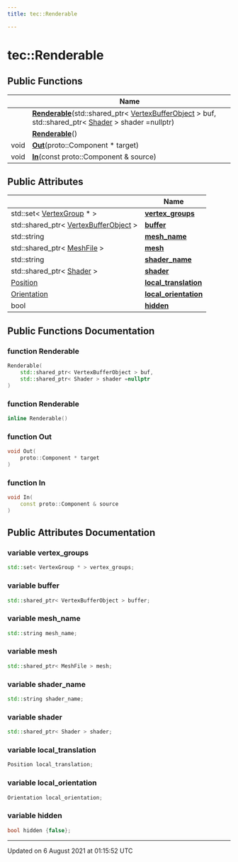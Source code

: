 ```yaml
---
title: tec::Renderable

---
```


# tec::Renderable





## Public Functions

|                | Name           |
| -------------- | -------------- |
| | **[Renderable](/engine/Classes/structtec_1_1_renderable/#function-renderable)**(std::shared_ptr< [VertexBufferObject](/engine/Classes/classtec_1_1_vertex_buffer_object/) > buf, std::shared_ptr< [Shader](/engine/Classes/classtec_1_1_shader/) > shader =nullptr) |
| | **[Renderable](/engine/Classes/structtec_1_1_renderable/#function-renderable)**() |
| void | **[Out](/engine/Classes/structtec_1_1_renderable/#function-out)**(proto::Component * target) |
| void | **[In](/engine/Classes/structtec_1_1_renderable/#function-in)**(const proto::Component & source) |

## Public Attributes

|                | Name           |
| -------------- | -------------- |
| std::set< [VertexGroup](/engine/Classes/structtec_1_1_vertex_group/) * > | **[vertex_groups](/engine/Classes/structtec_1_1_renderable/#variable-vertex_groups)**  |
| std::shared_ptr< [VertexBufferObject](/engine/Classes/classtec_1_1_vertex_buffer_object/) > | **[buffer](/engine/Classes/structtec_1_1_renderable/#variable-buffer)**  |
| std::string | **[mesh_name](/engine/Classes/structtec_1_1_renderable/#variable-mesh_name)**  |
| std::shared_ptr< [MeshFile](/engine/Classes/classtec_1_1_mesh_file/) > | **[mesh](/engine/Classes/structtec_1_1_renderable/#variable-mesh)**  |
| std::string | **[shader_name](/engine/Classes/structtec_1_1_renderable/#variable-shader_name)**  |
| std::shared_ptr< [Shader](/engine/Classes/classtec_1_1_shader/) > | **[shader](/engine/Classes/structtec_1_1_renderable/#variable-shader)**  |
| [Position](/engine/Classes/structtec_1_1_position/) | **[local_translation](/engine/Classes/structtec_1_1_renderable/#variable-local_translation)**  |
| [Orientation](/engine/Classes/structtec_1_1_orientation/) | **[local_orientation](/engine/Classes/structtec_1_1_renderable/#variable-local_orientation)**  |
| bool | **[hidden](/engine/Classes/structtec_1_1_renderable/#variable-hidden)**  |

## Public Functions Documentation

### function Renderable

```cpp
Renderable(
    std::shared_ptr< VertexBufferObject > buf,
    std::shared_ptr< Shader > shader =nullptr
)
```


### function Renderable

```cpp
inline Renderable()
```


### function Out

```cpp
void Out(
    proto::Component * target
)
```


### function In

```cpp
void In(
    const proto::Component & source
)
```


## Public Attributes Documentation

### variable vertex_groups

```cpp
std::set< VertexGroup * > vertex_groups;
```


### variable buffer

```cpp
std::shared_ptr< VertexBufferObject > buffer;
```


### variable mesh_name

```cpp
std::string mesh_name;
```


### variable mesh

```cpp
std::shared_ptr< MeshFile > mesh;
```


### variable shader_name

```cpp
std::string shader_name;
```


### variable shader

```cpp
std::shared_ptr< Shader > shader;
```


### variable local_translation

```cpp
Position local_translation;
```


### variable local_orientation

```cpp
Orientation local_orientation;
```


### variable hidden

```cpp
bool hidden {false};
```


-------------------------------

Updated on  6 August 2021 at 01:15:52 UTC